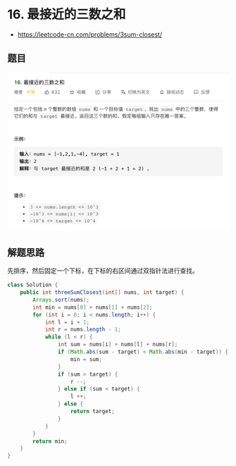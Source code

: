 # 16. 最接近的三数之和

- https://leetcode-cn.com/problems/3sum-closest/

## 题目

![](https://raw.githubusercontent.com/Cerbur/pic/main/20210727022422.png)

## 解题思路

先排序，然后固定一个下标，在下标的右区间通过双指针法进行查找。

```java 
class Solution {
    public int threeSumClosest(int[] nums, int target) {
        Arrays.sort(nums);
        int min = nums[0] + nums[1] + nums[2];
        for (int i = 0; i < nums.length; i++) {
            int l = i + 1;
            int r = nums.length - 1;
            while (l < r) {
                int sum = nums[i] + nums[l] + nums[r];
                if (Math.abs(sum - target) < Math.abs(min - target)) {
                    min = sum;
                }
                if (sum > target) {
                    r --;
                } else if (sum < target) {
                    l ++;
                } else {
                    return target;
                }
            }
        }
        return min;
    }
}
```

